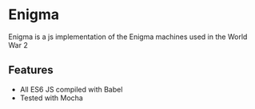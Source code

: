 # Enigma
 Enigma is a js implementation of the Enigma machines used in the World War 2

## Features
 * All ES6 JS compiled with Babel
 * Tested with Mocha